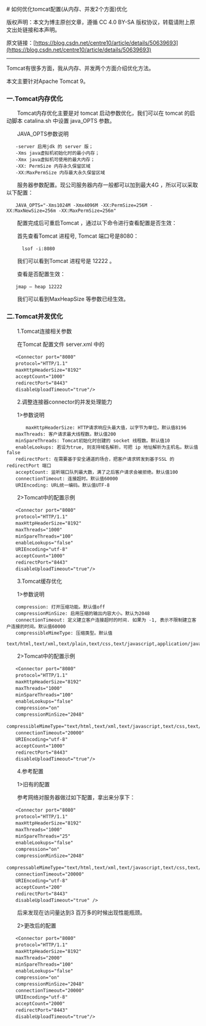 ﻿﻿﻿﻿﻿﻿﻿# 如何优化tomcat配置(从内存、并发2个方面)优化版权声明：本文为博主原创文章，遵循 CC 4.0 BY-SA 版权协议，转载请附上原文出处链接和本声明。原文链接：[https://blog.csdn.net/centre10/article/details/50639693](https://blog.csdn.net/centre10/article/details/50639693)---Tomcat有很多方面，我从内存、并发两个方面介绍优化方法。本文主要针对Apache Tomcat 9。### 一.Tomcat内存优化　　Tomcat内存优化主要是对 tomcat 启动参数优化，我们可以在 tomcat 的启动脚本 catalina.sh 中设置 java_OPTS 参数。　　JAVA_OPTS参数说明```　　-server 启用jdk 的 server 版；　　-Xms java虚拟机初始化时的最小内存；　　-Xmx java虚拟机可使用的最大内存；　　-XX: PermSize 内存永久保留区域　　-XX:MaxPermSize 内存最大永久保留区域```　　服务器参数配置。现公司服务器内存一般都可以加到最大4G ，所以可以采取以下配置：```　　JAVA_OPTS="-Xms1024M -Xmx4096M -XX:PermSize=256M -XX:MaxNewSize=256m -XX:MaxPermSize=256m"```　　配置完成后可重启Tomcat ，通过以下命令进行查看配置是否生效：　　首先查看Tomcat 进程号, Tomcat 端口号是8080：```　    lsof -i:8080```　　我们可以看到Tomcat 进程号是 12222 。　　查看是否配置生效：```　　jmap – heap 12222```　　我们可以看到MaxHeapSize 等参数已经生效。### 二.Tomcat并发优化　　1.Tomcat连接相关参数　　在Tomcat 配置文件 server.xml 中的```　　<Connector port="8080"　　protocol="HTTP/1.1"　　maxHttpHeaderSize="8192"　　acceptCount="1000"　　redirectPort="8443"　　disableUploadTimeout="true"/>```　　2.调整连接器connector的并发处理能力　　1>参数说明```       maxHttpHeaderSize: HTTP请求响应头最大值，以字节为单位。默认值8196　　maxThreads: 客户请求最大线程数。默认值200　　minSpareThreads: Tomcat初始化时创建的 socket 线程数。默认值10　　enableLookups: 若设为true, 则支持域名解析，可把 ip 地址解析为主机名。默认值false　　redirectPort: 在需要基于安全通道的场合，把客户请求转发到基于SSL 的 redirectPort 端口　　acceptCount: 监听端口队列最大数，满了之后客户请求会被拒绝。默认值100　　connectionTimeout: 连接超时。默认值60000　　URIEncoding: URL统一编码。默认值UTF-8```　　2>Tomcat中的配置示例```　　<Connector port="8080"　　protocol="HTTP/1.1"　　maxHttpHeaderSize="8192"　　maxThreads="1000"　　minSpareThreads="100"　　enableLookups="false"　　URIEncoding="utf-8"　　acceptCount="1000"　　redirectPort="8443"　　disableUploadTimeout="true"/>```　　3.Tomcat缓存优化　　1>参数说明```　　compression: 打开压缩功能。默认值off　　compressionMinSize: 启用压缩的输出内容大小。默认为2048　　connectionTimeout: 定义建立客户连接超时的时间. 如果为 -1, 表示不限制建立客户连接的时间。默认值60000 　　compressibleMimeType: 压缩类型。默认值       text/html,text/xml,text/plain,text/css,text/javascript,application/javascript,application/json,application/xml```　　2>Tomcat中的配置示例```　　<Connector port="8080"　　protocol="HTTP/1.1"　　maxHttpHeaderSize="8192"　　maxThreads="1000"　　minSpareThreads="100"　　enableLookups="false"　　compression="on"　　compressionMinSize="2048"　　compressibleMimeType="text/html,text/xml,text/javascript,text/css,text/plain"　　connectionTimeout="20000"　　URIEncoding="utf-8"　　acceptCount="1000"　　redirectPort="8443"　　disableUploadTimeout="true"/>```　　4.参考配置　　1>旧有的配置　　参考网络对服务器做过如下配置，拿出来分享下：```　　<Connector port="8080"　　protocol="HTTP/1.1"　　maxHttpHeaderSize="8192"　　maxThreads="1000"　　minSpareThreads="25"　　enableLookups="false"　　compression="on"　　compressionMinSize="2048"　　compressableMimeType="text/html,text/xml,text/javascript,text/css,text/plain"　　connectionTimeout="20000"　　URIEncoding="utf-8"　　acceptCount="200"　　redirectPort="8443"　　disableUploadTimeout="true" />```　　后来发现在访问量达到3 百万多的时候出现性能瓶颈。　　2>更改后的配置```　　<Connector port="8080"　　protocol="HTTP/1.1"　　maxHttpHeaderSize="8192"　　maxThreads="2000"　　minSpareThreads="100"　　enableLookups="false"　　compression="on"　　compressionMinSize="2048"　　connectionTimeout="20000"　　URIEncoding="utf-8"　　acceptCount="2000"　　redirectPort="8443"　　disableUploadTimeout="true"/>```